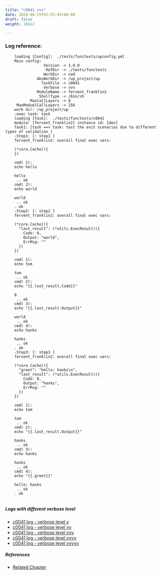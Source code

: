 ```yaml
---
title: "c0041_vvv"
date: 2020-06-25T01:55:43+66:00
draft: false
weight: 10412

---
```


### Log reference: <no value>

```
    loading [Config]:  ./tests/functests/upconfig.yml
    Main config:
                 Version -> 1.0.0
                  RefDir -> ./tests/functests
                 WorkDir -> cwd
              AbsWorkDir -> /up_project/up
                TaskFile -> c0041
                 Verbose -> vvv
              ModuleName -> fervent_franklin2
               ShellType -> /bin/sh
           MaxCallLayers -> 8
     MaxModuelCallLayers -> 256
    work dir: /up_project/up
    -exec task: task
    loading [Task]:  ./tests/functests/c0041
    module: [fervent_franklin2] instance id: [dev]
    Task1: [task ==> task: test the exit scenarios due to different types of validation ]
    -Step1: [: step1 ]
    fervent_franklin2: overall final exec vars:
    
    (*core.Cache)({
    })
    
    cmd( 1):
    echo hello
    
    hello
     .. ok
    cmd( 2):
    echo world
    
    world
     .. ok
    . ok
    -Step2: [: step2 ]
    fervent_franklin2: overall final exec vars:
    
    (*core.Cache)({
      "last_result": (*utils.ExecResult)({
        Code: 0,
        Output: "world",
        ErrMsg: ""
      })
    })
    
    cmd( 1):
    echo tom
    
    tom
     .. ok
    cmd( 2):
    echo "{{.last_result.Code}}"
    
    0
     .. ok
    cmd( 3):
    echo "{{.last_result.Output}}"
    
    world
     .. ok
    cmd( 4):
    echo hanks
    
    hanks
     .. ok
    . ok
    -Step3: [: step3 ]
    fervent_franklin2: overall final exec vars:
    
    (*core.Cache)({
      "greet": "hello: hanks\n",
      "last_result": (*utils.ExecResult)({
        Code: 0,
        Output: "hanks",
        ErrMsg: ""
      })
    })
    
    cmd( 1):
    echo tom
    
    tom
     .. ok
    cmd( 2):
    echo "{{.last_result.Output}}"
    
    hanks
     .. ok
    cmd( 3):
    echo hanks
    
    hanks
     .. ok
    cmd( 4):
    echo "{{.greet}}"
    
    hello: hanks
     .. ok
    . ok
    
```

##### Logs with different verbose level
* [c0041 log - verbose level v](../../logs/c0041_v)
* [c0041 log - verbose level vv](../../logs/c0041_vv)
* [c0041 log - verbose level vvv](../../logs/c0041_vvv)
* [c0041 log - verbose level vvvv](../../logs/c0041_vvvv)
* [c0041 log - verbose level vvvvv](../../logs/c0041_vvvvv)

##### References
* [Related Chapter](../../shell-func/c0041)
